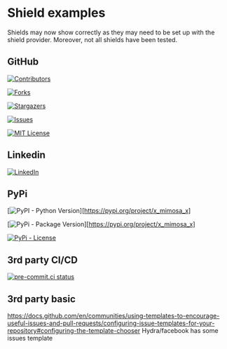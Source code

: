 # Shield examples
Shields may now show correctly as they may need to be set up with the shield provider. Moreover, not all shields have been tested.

## GitHub
[![Contributors][contributors-shield]][contributors-url]

[contributors-shield]: https://img.shields.io/github/contributors/EJOOSTEROP/mimosa.svg?logo=github
[contributors-url]: https://github.com/EJOOSTEROP/mimosa/graphs/contributors


[![Forks][forks-shield]][forks-url]

[forks-shield]: https://img.shields.io/github/forks/EJOOSTEROP/mimosa.svg?logo=github
[forks-url]: https://github.com/EJOOSTEROP/mimosa/network/members


[![Stargazers][stars-shield]][stars-url]

[stars-shield]: https://img.shields.io/github/stars/EJOOSTEROP/mimosa.svg?logo=github
[stars-url]: https://github.com/EJOOSTEROP/mimosa/stargazers


[![Issues][issues-shield]][issues-url]

[issues-shield]: https://img.shields.io/github/issues/EJOOSTEROP/mimosa.svg?logo=github
[issues-url]: https://github.com/EJOOSTEROP/mimosa/issues


[![MIT License][license-shield]][license-url]

[license-shield]: https://img.shields.io/github/license/EJOOSTEROP/mimosa.svg?logo=github
[license-url]: https://github.com/EJOOSTEROP/mimosa/blob/main/LICENSE.txt


## Linkedin
[![LinkedIn][linkedin-shield]][linkedin-url]

[linkedin-shield]: https://img.shields.io/badge/-LinkedIn-black.svg?logo=linkedin&colorB=555
[linkedin-url]: https://linkedin.com/in/erik-oosterop-9505a21


## PyPi
[![PyPI - Python Version][pypi-python-shield]][https://pypi.org/project/x_mimosa_x]

[pypi-python-shield]: https://img.shields.io/pypi/pyversions/mimosa?logo=python


[![PyPi - Package Version][pypi-version-shield]][https://pypi.org/project/x_mimosa_x]

[pypi-version-shield]: https://img.shields.io/pypi/v/mimosa?logo=python


[![PyPi - License][pypi-license-shield]][license-url] <!-- URL DEFINED ABOVE -->

[pypi-license-shield]: https://img.shields.io/pypi/l/mimosa?logo=python


## 3rd party CI/CD
[![pre-commit.ci status][precommit-shield]][precommit-url]

[precommit-shield]: https://results.pre-commit.ci/badge/github/EJOOSTEROP/mimosa/main.svg
[precommit-url]: https://results.pre-commit.ci/latest/github/EJOOSTEROP/mimosa/main

## 3rd party basic
[openai.com]: https://img.shields.io/badge/openai-412991?logo=openai&logoColor=white

<!-- GITHUB TEMPLATES FOR CONSIDERATION

-->
https://docs.github.com/en/communities/using-templates-to-encourage-useful-issues-and-pull-requests/configuring-issue-templates-for-your-repository#configuring-the-template-chooser
Hydra/facebook has some issues template


<!-- SHIELDS FOR CONSIDERATION
# flake8-annotations
[![pre-commit.ci status](https://results.pre-commit.ci/badge/github/sco1/flake8-annotations/main.svg)](https://results.pre-commit.ci/latest/github/sco1/flake8-annotations/main)
[![Open in Visual Studio Code](https://img.shields.io/badge/Open%20in-VSCode.dev-blue)](https://github.dev/sco1/flake8-annotations)
-->


